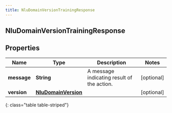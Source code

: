 ```yaml
---
title: NluDomainVersionTrainingResponse
---
```

## NluDomainVersionTrainingResponse


## Properties

| Name | Type | Description | Notes |
| ------------ | ------------- | ------------- | ------------- |
| **message** | <!----><!---->**String**<!----> | A message indicating result of the action. |  [optional] |
| **version** | <!----><!---->[**NluDomainVersion**](NluDomainVersion.html)<!----> |  |  [optional] |
{: class="table table-striped"}



